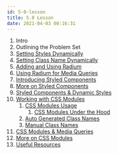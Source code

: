 ```yaml
---
id: 5-0-lesson
title: 5.0 Lesson
date: 2021-04-03 00:16:31
---
```


1. Intro
2. Outlining the Problem Set
3. [Setting Styles Dynamically](5-03-setting-styles-dynamically)
4. [Setting Class Name Dynamically](5-04-setting-class-names-dynamically)
5. [Adding and Using Radium](5-05-adding-and-using-radium)
6. [Using Radium for Media Queries](5-06-using-radium-for-media-queries)
7. [Introducing Styled Components](5-07-introducing-styled-components)
8. [More on Styled Components](5-08-more-on-styled-components)
9. [Styled Components & Dynamic Styles](5-09-styled-components-and-dynamic-styles)
10. [Working with CSS Modules](5-10-0-working-with-css-modules)
    1. [CSS Modules Usage](5-10-1-0-css-modules-usage)
        1. [CSS Modules Under the Hood](5-10-1-1-css-modules-uder-the-hood)
    2. [Auto Generated Class Names](5-10-2-auto-generated-class-names)
    3. [Manual Class Names](5-10-3-adding-class-selector.md)
11. [CSS Modules & Media Queries](5-11-css-modules-and-media-queries.md)
12. [More on CSS Modules](5-12-more-on-css-modules)
13. [Useful Resources](5-13-useful-resources)
